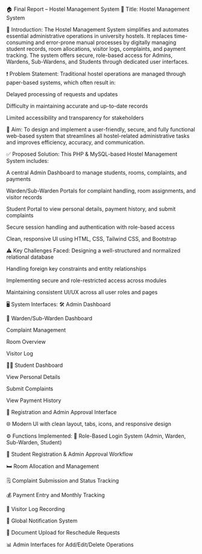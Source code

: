 🏠 Final Report – Hostel Management System
📌 Title:
Hostel Management System

📖 Introduction:
The Hostel Management System simplifies and automates essential administrative operations in university hostels. It replaces time-consuming and error-prone manual processes by digitally managing student records, room allocations, visitor logs, complaints, and payment tracking. The system offers secure, role-based access for Admins, Wardens, Sub-Wardens, and Students through dedicated user interfaces.

❗ Problem Statement:
Traditional hostel operations are managed through paper-based systems, which often result in:

Delayed processing of requests and updates

Difficulty in maintaining accurate and up-to-date records

Limited accessibility and transparency for stakeholders

🎯 Aim:
To design and implement a user-friendly, secure, and fully functional web-based system that streamlines all hostel-related administrative tasks and improves efficiency, accuracy, and communication.

✅ Proposed Solution:
This PHP & MySQL-based Hostel Management System includes:

A central Admin Dashboard to manage students, rooms, complaints, and payments

Warden/Sub-Warden Portals for complaint handling, room assignments, and visitor records

Student Portal to view personal details, payment history, and submit complaints

Secure session handling and authentication with role-based access

Clean, responsive UI using HTML, CSS, Tailwind CSS, and Bootstrap

⚠️ Key Challenges Faced:
Designing a well-structured and normalized relational database

Handling foreign key constraints and entity relationships

Implementing secure and role-restricted access across modules

Maintaining consistent UI/UX across all user roles and pages

🖥️ System Interfaces:
🛠️ Admin Dashboard

👮 Warden/Sub-Warden Dashboard

Complaint Management

Room Overview

Visitor Log

👩‍🎓 Student Dashboard

View Personal Details

Submit Complaints

View Payment History

📝 Registration and Admin Approval Interface

🌐 Modern UI with clean layout, tabs, icons, and responsive design

⚙️ Functions Implemented:
🔐 Role-Based Login System (Admin, Warden, Sub-Warden, Student)

🧾 Student Registration & Admin Approval Workflow

🛏️ Room Allocation and Management

🗒️ Complaint Submission and Status Tracking

💰 Payment Entry and Monthly Tracking

🧾 Visitor Log Recording

📢 Global Notification System

📁 Document Upload for Reschedule Requests

📊 Admin Interfaces for Add/Edit/Delete Operations
